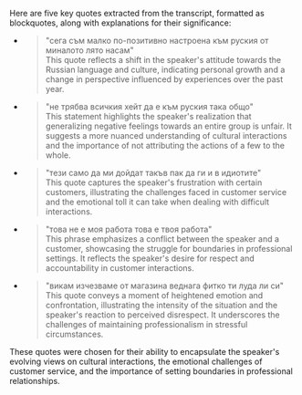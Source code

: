 Here are five key quotes extracted from the transcript, formatted as blockquotes, along with explanations for their significance:

- > "сега съм малко по-позитивно настроена към руския от миналото лято насам"  
  This quote reflects a shift in the speaker's attitude towards the Russian language and culture, indicating personal growth and a change in perspective influenced by experiences over the past year.

- > "не трябва всичкия хейт да е към руския така общо"  
  This statement highlights the speaker's realization that generalizing negative feelings towards an entire group is unfair. It suggests a more nuanced understanding of cultural interactions and the importance of not attributing the actions of a few to the whole.

- > "тези само да ми дойдат такъв пак да ги и в идиотите"  
  This quote captures the speaker's frustration with certain customers, illustrating the challenges faced in customer service and the emotional toll it can take when dealing with difficult interactions.

- > "това не е моя работа това е твоя работа"  
  This phrase emphasizes a conflict between the speaker and a customer, showcasing the struggle for boundaries in professional settings. It reflects the speaker's desire for respect and accountability in customer interactions.

- > "викам изчезваме от магазина веднага фитко ти луда ли си"  
  This quote conveys a moment of heightened emotion and confrontation, illustrating the intensity of the situation and the speaker's reaction to perceived disrespect. It underscores the challenges of maintaining professionalism in stressful circumstances.

These quotes were chosen for their ability to encapsulate the speaker's evolving views on cultural interactions, the emotional challenges of customer service, and the importance of setting boundaries in professional relationships.